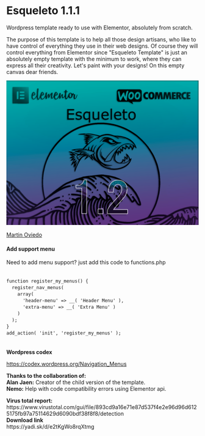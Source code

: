 # Esqueleto 1.1.1
Wordpress template ready to use with Elementor, absolutely from scratch.

The purpose of this template is to help all those design artisans, who like to have control of everything they use in their web designs.
Of course they will control everything from Elementor since "Esqueleto Template" is just an absolutely empty template with the minimum to work, where they can express all their creativity. Let's paint with your designs! On this empty canvas dear friends.

<img src="https://github.com/ndawebs/esqueleto/blob/master/screenshot.png">


<a href="mailto:claciudad@yandex.com">Martin Oviedo</a>


<h4>Add support menu</h4>
<p>
Need to add menu support? just add this code to functions.php
</p>

<code>
function register_my_menus() {
  register_nav_menus(
    array(
      'header-menu' => __( 'Header Menu' ),
      'extra-menu' => __( 'Extra Menu' )
    )
  );
}
add_action( 'init', 'register_my_menus' );
</code>
<br></br>
<b>Wordpress codex</b>

<a href="https://codex.wordpress.org/Navigation_Menus">https://codex.wordpress.org/Navigation_Menus</a>

<p><strong>Thanks to the collaboration of:</strong><br>
<b>Alan Jaen:</b> Creator of the child version of the template.<br>
<b>Nemo:</b> Help with code compatibility errors using Elementor api.
 </p>
<b>Virus total report:</b>
</br>
https://www.virustotal.com/gui/file/893cd9a16e71e87d537f4e2e96d96d6125175fb97a75114629d6090bdf38f8f8/detection
</br>
<b>Download link</b>
</br>
https://yadi.sk/d/e2tKgWo8rqXtmg

